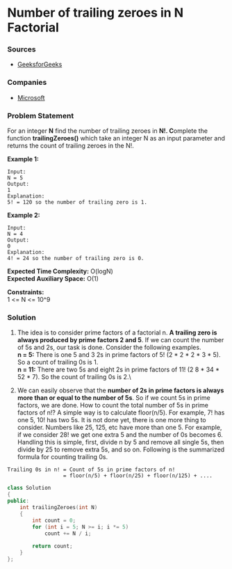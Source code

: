 # Number of trailing zeroes in N Factorial

### Sources

* [GeeksforGeeks](https://practice.geeksforgeeks.org/problems/trailing-zeroes-in-factorial5134/1)

### Companies

* [Microsoft](../../company-based-lists/microsoft.md)

### Problem Statement

For an integer **N** find the number of trailing zeroes in **N!. C**omplete the function **trailingZeroes()** which take an integer N as an input parameter and returns the count of trailing zeroes in the N!.

**Example 1:**

```
Input:
N = 5
Output:
1
Explanation:
5! = 120 so the number of trailing zero is 1.
```

**Example 2:**

```
Input:
N = 4
Output:
0
Explanation:
4! = 24 so the number of trailing zero is 0.
```

**Expected Time Complexity:** O(logN)\
**Expected Auxiliary Space:** O(1)

**Constraints:**\
 1 <= N <= 10^9

### Solution

1. The idea is to consider prime factors of a factorial n. **A trailing zero is always produced by prime factors 2 and 5**. If we can count the number of 5s and 2s, our task is done. Consider the following examples.\
   **n = 5:** There is one 5 and 3 2s in prime factors of 5! (2 \* 2 \* 2 \* 3 \* 5). So a count of trailing 0s is 1.\
   **n = 11:** There are two 5s and eight 2s in prime factors of 11! (2 8 \* 34 \* 52 \* 7). So the count of trailing 0s is 2.\
    
2. We can easily observe that the **number of 2s in prime factors is always more than or equal to the number of 5s**. So if we count 5s in prime factors, we are done. How to count the total number of 5s in prime factors of n!? A simple way is to calculate floor(n/5). For example, 7! has one 5, 10! has two 5s. It is not done yet, there is one more thing to consider. Numbers like 25, 125, etc have more than one 5. For example, if we consider 28! we get one extra 5 and the number of 0s becomes 6. Handling this is simple, first, divide n by 5 and remove all single 5s, then divide by 25 to remove extra 5s, and so on. Following is the summarized formula for counting trailing 0s.

```
Trailing 0s in n! = Count of 5s in prime factors of n!
                  = floor(n/5) + floor(n/25) + floor(n/125) + ....
```

```cpp
class Solution
{
public:
    int trailingZeroes(int N)
    {
        int count = 0;
        for (int i = 5; N >= i; i *= 5)
            count += N / i;
 
        return count;
    }
};
```
